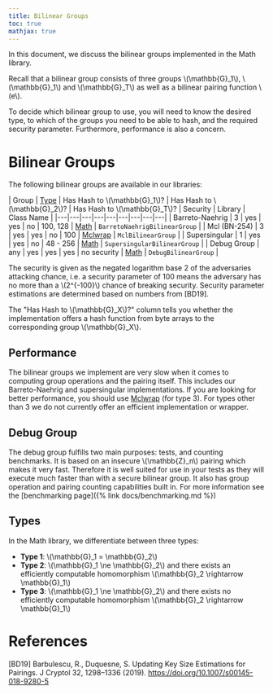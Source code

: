 ```yaml
---
title: Bilinear Groups
toc: true
mathjax: true
---
```


In this document, we discuss the bilinear groups implemented in the Math library.

Recall that a bilinear group consists of three groups \\(\mathbb{G}_1\\), \\(\mathbb{G}_1\\) and \\(\mathbb{G}_T\\) as well as a bilinear pairing function \\(e\\).

To decide which bilinear group to use, you will need to know the desired type, to which of the groups you need to be able to hash, and the required security parameter. Furthermore, performance is also a concern.

# Bilinear Groups

The following bilinear groups are available in our libraries:

| Group  | [Type](#types)  | Has Hash to \\(\mathbb{G}_1\\)?  | Has Hash to \\(\mathbb{G}_2\\)?   | Has Hash to \\(\mathbb{G}_T\\)?  | Security | Library | Class Name |
|---|---|---|---|---|---|---|---|---|
| Barreto-Naehrig  |  3 | yes  | yes  | no  | 100, 128 | [Math](https://github.com/cryptimeleon/math) | `BarretoNaehrigBilinearGroup` |
| Mcl (BN-254) | 3 | yes | yes | no | 100 | [Mclwrap](https://github.com/cryptimeleon/mclwrap) | `MclBilinearGroup` |
| Supersingular  | 1  | yes  | yes  | no  | 48 - 256 | [Math](https://github.com/cryptimeleon/math) | `SupersingularBilinearGroup` |
| Debug Group  | any  | yes  | yes  | yes  | no security | [Math](https://github.com/cryptimeleon/math) | `DebugBilinearGroup` |

The security is given as the negated logarithm base 2 of the adversaries attacking chance, i.e. a security parameter of 100 means the adversary has no more than a \\(2^{-100}\\) chance of breaking security. Security parameter estimations are determined based on numbers from [BD19].

The "Has Hash to \\(\mathbb{G}_X\\)?" column tells you whether the implementation offers a hash function from byte arrays to the corresponding group \\(\mathbb{G}_X\\).

## Performance

The bilinear groups we implement are very slow when it comes to computing group operations and the pairing itself. This includes our Barreto-Naehrig and supersingular implementations. If you are looking for better performance, you should use [Mclwrap](https://github.com/cryptimeleon/mclwrap) (for type 3). For types other than 3 we do not currently offer an efficient implementation or wrapper.

## Debug Group

The debug group fulfills two main purposes: tests, and counting benchmarks.
It is based on an insecure \\(\mathbb{Z}_n\\) pairing which makes it very fast.
Therefore it is well suited for use in your tests as they will execute much faster than with a secure bilinear group.
It also has group operation and pairing counting capabilities built in. For more information see the [benchmarking page]({% link docs/benchmarking.md %}) 

## Types

In the Math library, we differentiate between three types:

- **Type 1**: \\(\mathbb{G}_1 = \mathbb{G}_2\\)
- **Type 2**: \\(\mathbb{G}_1 \ne \mathbb{G}_2\\) and there exists an efficiently computable homomorphism \\(\mathbb{G}_2 \rightarrow \mathbb{G}_1\\)
- **Type 3**: \\(\mathbb{G}_1 \ne \mathbb{G}_2\\) and there exists no efficiently computable homomorphism \\(\mathbb{G}_2 \rightarrow \mathbb{G}_1\\)


# References

[BD19] Barbulescu, R., Duquesne, S. Updating Key Size Estimations for Pairings. J Cryptol 32, 1298–1336 (2019). https://doi.org/10.1007/s00145-018-9280-5
